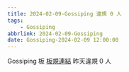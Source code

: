 ```yaml
---
title: 2024-02-09-Gossiping 違規 0 人
tags:
    - Gossiping
abbrlink: 2024-02-09-Gossiping
date: Gossiping-2024-02-09 12:00:00
---
```

Gossiping 板 [板規連結](https://www.ptt.cc/bbs/Gossiping/M.1637425085.A.07D.html)
昨天違規 0 人
